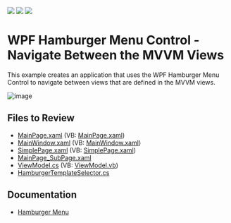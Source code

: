 <!-- default badges list -->
![](https://img.shields.io/endpoint?url=https://codecentral.devexpress.com/api/v1/VersionRange/128659357/22.2.2%2B)
[![](https://img.shields.io/badge/Open_in_DevExpress_Support_Center-FF7200?style=flat-square&logo=DevExpress&logoColor=white)](https://supportcenter.devexpress.com/ticket/details/T568811)
[![](https://img.shields.io/badge/📖_How_to_use_DevExpress_Examples-e9f6fc?style=flat-square)](https://docs.devexpress.com/GeneralInformation/403183)
<!-- default badges end -->

# WPF Hamburger Menu Control - Navigate Between the MVVM Views

This example creates an application that uses the WPF Hamburger Menu Control to navigate between views that are defined in the MVVM views.

![image](https://user-images.githubusercontent.com/12169834/183658818-87fc8254-04a9-4b67-844e-f84f7473aeb6.png)

<!-- default file list -->
## Files to Review

* [MainPage.xaml](./CS/Hamburger/MainPage.xaml) (VB: [MainPage.xaml](./VB/Hamburger/MainPage.xaml))
* [MainWindow.xaml](./CS/Hamburger/MainWindow.xaml) (VB: [MainWindow.xaml](./VB/Hamburger/MainWindow.xaml))
* [SimplePage.xaml](./CS/Hamburger/SimplePage.xaml) (VB: [SimplePage.xaml](./VB/Hamburger/SimplePage.xaml))
* [MainPage_SubPage.xaml](./CS/Hamburger/MainPage_SubPage.xaml)
* [ViewModel.cs](./CS/Hamburger/ViewModel.cs) (VB: [ViewModel.vb](./VB/Hamburger/ViewModel.vb))
* [HamburgerTemplateSelector.cs](./CS/Hamburger/HamburgerTemplateSelector.cs)
<!-- default file list end -->

## Documentation 
* [Hamburger Menu](https://docs.devexpress.com/WPF/119536/controls-and-libraries/windows-modern-ui/hamburger-menu)

